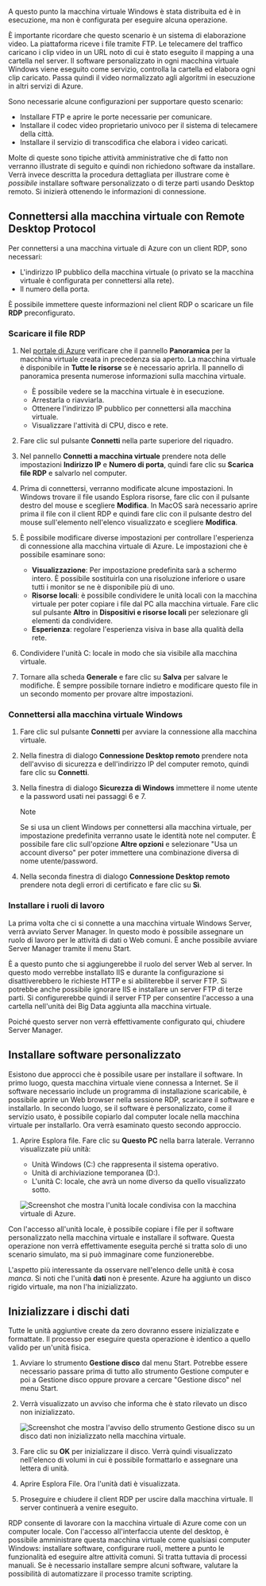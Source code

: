 A questo punto la macchina virtuale Windows è stata distribuita ed è in esecuzione, ma non è configurata per eseguire alcuna operazione.

È importante ricordare che questo scenario è un sistema di elaborazione video. La piattaforma riceve i file tramite FTP. Le telecamere del traffico caricano i clip video in un URL noto di cui è stato eseguito il mapping a una cartella nel server. Il software personalizzato in ogni macchina virtuale Windows viene eseguito come servizio, controlla la cartella ed elabora ogni clip caricato. Passa quindi il video normalizzato agli algoritmi in esecuzione in altri servizi di Azure.

Sono necessarie alcune configurazioni per supportare questo scenario:

- Installare FTP e aprire le porte necessarie per comunicare.
- Installare il codec video proprietario univoco per il sistema di telecamere della città.
- Installare il servizio di transcodifica che elabora i video caricati.

Molte di queste sono tipiche attività amministrative che di fatto non verranno illustrate di seguito e quindi non richiedono software da installare. Verrà invece descritta la procedura dettagliata per illustrare come è _possibile_ installare software personalizzato o di terze parti usando Desktop remoto. Si inizierà ottenendo le informazioni di connessione.

## <a name="connect-to-the-vm-with-remote-desktop-protocol"></a>Connettersi alla macchina virtuale con Remote Desktop Protocol

Per connettersi a una macchina virtuale di Azure con un client RDP, sono necessari:

- L'indirizzo IP pubblico della macchina virtuale (o privato se la macchina virtuale è configurata per connettersi alla rete).
- Il numero della porta.

È possibile immettere queste informazioni nel client RDP o scaricare un file **RDP** preconfigurato.

### <a name="download-the-rdp-file"></a>Scaricare il file RDP

1. Nel [portale di Azure](https://portal.azure.com/learn.docs.microsoft.com?azure-portal=true) verificare che il pannello **Panoramica** per la macchina virtuale creata in precedenza sia aperto. La macchina virtuale è disponibile in **Tutte le risorse** se è necessario aprirla. Il pannello di panoramica presenta numerose informazioni sulla macchina virtuale.

    - È possibile vedere se la macchina virtuale è in esecuzione.
    - Arrestarla o riavviarla.
    - Ottenere l'indirizzo IP pubblico per connettersi alla macchina virtuale.
    - Visualizzare l'attività di CPU, disco e rete.

1. Fare clic sul pulsante **Connetti** nella parte superiore del riquadro.

1. Nel pannello **Connetti a macchina virtuale** prendere nota delle impostazioni **Indirizzo IP** e **Numero di porta**, quindi fare clic su **Scarica file RDP** e salvarlo nel computer.

1. Prima di connettersi, verranno modificate alcune impostazioni. In Windows trovare il file usando Esplora risorse, fare clic con il pulsante destro del mouse e scegliere **Modifica**. In MacOS sarà necessario aprire prima il file con il client RDP e quindi fare clic con il pulsante destro del mouse sull'elemento nell'elenco visualizzato e scegliere **Modifica**.

1. È possibile modificare diverse impostazioni per controllare l'esperienza di connessione alla macchina virtuale di Azure. Le impostazioni che è possibile esaminare sono:

    - **Visualizzazione**: Per impostazione predefinita sarà a schermo intero. È possibile sostituirla con una risoluzione inferiore o usare tutti i monitor se ne è disponibile più di uno.
    - **Risorse locali**: è possibile condividere le unità locali con la macchina virtuale per poter copiare i file dal PC alla macchina virtuale. Fare clic sul pulsante **Altro** in **Dispositivi e risorse locali** per selezionare gli elementi da condividere.
    - **Esperienza**: regolare l'esperienza visiva in base alla qualità della rete.

1. Condividere l'unità C: locale in modo che sia visibile alla macchina virtuale.

1. Tornare alla scheda **Generale** e fare clic su **Salva** per salvare le modifiche. È sempre possibile tornare indietro e modificare questo file in un secondo momento per provare altre impostazioni.

### <a name="connect-to-the-windows-vm"></a>Connettersi alla macchina virtuale Windows

1. Fare clic sul pulsante **Connetti** per avviare la connessione alla macchina virtuale.

1. Nella finestra di dialogo **Connessione Desktop remoto** prendere nota dell'avviso di sicurezza e dell'indirizzo IP del computer remoto, quindi fare clic su **Connetti**.

1. Nella finestra di dialogo **Sicurezza di Windows** immettere il nome utente e la password usati nei passaggi 6 e 7.

    > [!NOTE]
    > Se si usa un client Windows per connettersi alla macchina virtuale, per impostazione predefinita verranno usate le identità note nel computer. È possibile fare clic sull'opzione **Altre opzioni** e selezionare "Usa un account diverso" per poter immettere una combinazione diversa di nome utente/password.

1. Nella seconda finestra di dialogo **Connessione Desktop remoto** prendere nota degli errori di certificato e fare clic su **Sì**.

### <a name="install-worker-roles"></a>Installare i ruoli di lavoro

La prima volta che ci si connette a una macchina virtuale Windows Server, verrà avviato Server Manager. In questo modo è possibile assegnare un ruolo di lavoro per le attività di dati o Web comuni. È anche possibile avviare Server Manager tramite il menu Start.

È a questo punto che si aggiungerebbe il ruolo del server Web al server. In questo modo verrebbe installato IIS e durante la configurazione si disattiverebbero le richieste HTTP e si abiliterebbe il server FTP. Si potrebbe anche possibile ignorare IIS e installare un server FTP di terze parti. Si configurerebbe quindi il server FTP per consentire l'accesso a una cartella nell'unità dei Big Data aggiunta alla macchina virtuale.

Poiché questo server non verrà effettivamente configurato qui, chiudere Server Manager.

## <a name="install-custom-software"></a>Installare software personalizzato

Esistono due approcci che è possibile usare per installare il software. In primo luogo, questa macchina virtuale viene connessa a Internet. Se il software necessario include un programma di installazione scaricabile, è possibile aprire un Web browser nella sessione RDP, scaricare il software e installarlo. In secondo luogo, se il software è personalizzato, come il servizio usato, è possibile copiarlo dal computer locale nella macchina virtuale per installarlo. Ora verrà esaminato questo secondo approccio.

1. Aprire Esplora file. Fare clic su **Questo PC** nella barra laterale. Verranno visualizzate più unità:

    - Unità Windows (C:) che rappresenta il sistema operativo.
    - Unità di archiviazione temporanea (D:).
    - L'unità C: locale, che avrà un nome diverso da quello visualizzato sotto.

    ![Screenshot che mostra l'unità locale condivisa con la macchina virtuale di Azure.](../media/6-drive-list.png)

Con l'accesso all'unità locale, è possibile copiare i file per il software personalizzato nella macchina virtuale e installare il software. Questa operazione non verrà effettivamente eseguita perché si tratta solo di uno scenario simulato, ma si può immaginare come funzionerebbe.

L'aspetto più interessante da osservare nell'elenco delle unità è cosa _manca_. Si noti che l'unità **dati** non è presente. Azure ha aggiunto un disco rigido virtuale, ma non l'ha inizializzato.

## <a name="initialize-data-disks"></a>Inizializzare i dischi dati

Tutte le unità aggiuntive create da zero dovranno essere inizializzate e formattate. Il processo per eseguire questa operazione è identico a quello valido per un'unità fisica.

1. Avviare lo strumento **Gestione disco** dal menu Start. Potrebbe essere necessario passare prima di tutto allo strumento Gestione computer e poi a Gestione disco oppure provare a cercare "Gestione disco" nel menu Start.

1. Verrà visualizzato un avviso che informa che è stato rilevato un disco non inizializzato.

    ![Screenshot che mostra l'avviso dello strumento Gestione disco su un disco dati non inizializzato nella macchina virtuale.](../media/6-disk-management.png)

1. Fare clic su **OK** per inizializzare il disco. Verrà quindi visualizzato nell'elenco di volumi in cui è possibile formattarlo e assegnare una lettera di unità.

1. Aprire Esplora File. Ora l'unità dati è visualizzata.

1. Proseguire e chiudere il client RDP per uscire dalla macchina virtuale. Il server continuerà a venire eseguito.

RDP consente di lavorare con la macchina virtuale di Azure come con un computer locale. Con l'accesso all'interfaccia utente del desktop, è possibile amministrare questa macchina virtuale come qualsiasi computer Windows: installare software, configurare ruoli, mettere a punto le funzionalità ed eseguire altre attività comuni. Si tratta tuttavia di processi manuali. Se è necessario installare sempre alcuni software, valutare la possibilità di automatizzare il processo tramite scripting.